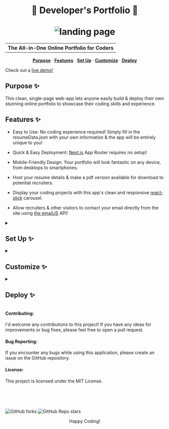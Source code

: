 <h1 align=center>🚀 Developer's Portfolio  🚀<br><br><img alt='landing page' src='https://lh3.googleusercontent.com/drive-viewer/AKGpihasWiRHIzXcwAyWaqwJ841QUWUMDRqGNIqQ8sEEi5ULKKPFF8HQRlQFQQawa1KRRBwDTuignIqK5B1kQc3vmL8FK8Zqog=s1600'></h1>

<table align='center'>
  <tr>
    <th>The All-in-One Online Portfolio for Coders</th>
  </tr>
</table>

<p align='center'>
  <a href='#purpose'><strong>Purpose</strong></a> ·
  <a href='#features'><strong>Features</strong></a> ·
  <a href='#setup'><strong>Set Up</strong></a> ·
  <a href='#customize'><strong>Customize</strong></a> ·
  <a href='#deploy'><strong>Deploy</strong></a>
</p>
<p>Check out a <a href='https://www.sethway.co' target='_blank'>live demo!</a></p>

<h2 id='purpose'>Purpose ✨</h2>

This clean, single-page web-app lets anyone easily build & deploy their own stunning online portfolio to showcase their coding skills and experience.

<h2 id='features'>Features ✨</h2>

- Easy to Use: No coding experience required! Simply fill in the resumeData.json with your own information & the app will be entirely unique to you!

- Quick & Easy Deployment: [Next.js](https://nextjs.org) App Router requires no setup!

- Mobile-Friendly Design: Your portfolio will look fantastic on any device, from desktops to smartphones.

- Host your resume details & make a pdf version available for download to potential recruiters.

- Display your coding projects with this app's clean and responsive [react-slick](https://react-slick.neostack.com/) carousel.

- Allow recruiters & other visitors to contact your email directly from the site using [the emailJS](https://www.emailjs.com/) API!

<details><summary><h2 id='setup'>Set Up ✨</h2></summary>

1. Prerequisites:

   - Node.js and npm (or yarn) installed on your system.
   - You can find installation instructions at <https://nodejs.org/en>

2. Clone the Repository:

   Bash:

   ```sh
   git clone https://github.com/seth-way/developers_portfolio.git
   ```

3. Install Dependencies:

   Bash:

   ```sh
   cd developers_portfolio
   npm ci
   ```

   Yarn users, try...

   ```sh
   rm -rf node_modules && yarn install --immutable --immutable-cache --check-cache
   ```

4. Run the Development Server:

   Bash:

   ```sh
   npm run dev
   ```

   > [!NOTE]
   > This will start the development server and open your portfolio in your web browser at <http://localhost:3000> by default.

</details>

<details><summary><h2 id='customize'>Customize ✨</h2></summary>
  
- <h3>Basics</h3>

1. Locate <em>`resumeData.json`</em> found in the projects <em>`public/`</em> folder.

2. Update this file to suit your needs. A copy of your resume may be helpful for this part.

   > [!TIP]
   > There is also a file named <a href='https://github.com/seth-way/developers_portfolio/blob/main/public/resumeData.ts'>resumeData.ts</a> in the public folder. There, I've included some helpful <em>types</em> and examples if you have any questions about filling this out.

3. Replace <em>`headShot.jpg`</em> in the <em>`public/images/`</em> folder with your own headshot. Feel free to use a high resolution file because Next.js will scale these images on the server-side to save on load times.

- <h3>Projects</h3>

  1. For each project you add, include a markdown with a description of the project in the <em>`public/markdowns/`</em> folder.

     > [!TIP]
     > If you have not completed enough projects, and want to skip this or any other section of the portfolio, you can do so in the <em>`app/page.tsx`</em> file. Simply comment out the section you like to discard from the <em>`sections`</em> array, and it won't be included in the app.
     >
     > ```diff
     >  const sections: KeyAndComponent[] = [
     >      ['HOME', AboveTheFold],
     >      ['ABOUT', About],
     >      ['RESUME', Resume],
     > -    ['PROJECTS', Projects],
     > +  //['PROJECTS', Projects],
     >      ['SKILLS', Skills],
     >      ['CONTACT', Contact],
     >  ];
     > ```

  2. Keep images for these markdowns in the <em>`public/images/`</em> folder

- <h3>Contact Form</h3>

  1. Visitors are able to fill out the contact form and send emails directly to your mailbox through the free email delivery service <a href='https://www.emailjs.com/' target='_blank'>EmailJS</a>. Sign up for a free account, add a <a href='https://www.emailjs.com/docs/tutorial/adding-email-service/' target='_blank'>personal email service</a>, and create a <a href='https://www.emailjs.com/docs/tutorial/creating-email-template/' target='_blank'>template</a>.

     > [!WARNING]
     > Make sure your template includes a variable called `name`, `subject`, `email`, and `message` to store the senders information.

     > [!TIP]
     > If you'd like to skip this step, you can do so in the <em>app/page.tsx</em> file by commenting out the <em>`CONTACT`</em> section from the <em>`sections`</em> array. Users will be unable to contact you through the app.

  2. Create a <em>`.env.local`</em> in the root directory & create the following variables:

     - `NEXT_PUBLIC_EMAILJS_PUBLIC_KEY`
     - `NEXT_PUBLIC_EMAILJS_SERVICE_ID`
     - `NEXT_PUBLIC_EMAILJS_TEMPLATE_ID`
     - Your secret key and id's can be found on your EmailJS account. Don't share these strings publicly.

</details>

<details><summary><h2 id='deploy'>Deploy ✨</h2></summary>

- This project was built using the [Next.js](https://nextjs.org) React framework. This inherently works well with a deployment on [Vercel's](https://vercel.com/home) platform. They can provide a free & easy deployment in minutes, all on your own custom url.

- I would recommend authorizing your vercel instance to have access to your forked Gihub Repo. This will allow you to link future deployments to any updates you make on the `main` branch.

  > [!WARNING]
  > Don't forget to add the variables from your `.env.local` file as environment variables on your Vercel app. Otherwise, your app will no longer have access to these variables.

- Feel free to work with other hosting providers if you prefer, but be aware that each service may present its own set of challenges.

</details>

<h4>Contributing:</h4>
I'd welcome any contributions to this project! If you have any ideas for improvements or bug fixes, please feel free to open a pull request.

<h4>Bug Reporting:</h4>
If you encounter any bugs while using this application, please create an issue on the GitHub repository.

<h4>License:</h4>
This project is licensed under the MIT License.

<br><br><br>

![GitHub forks](https://img.shields.io/github/forks/seth-way/developers_portfolio?style=for-the-badge)
![GitHub Repo stars](https://img.shields.io/github/stars/seth-way/developers_portfolio?style=for-the-badge)

<p align='center'>Happy Coding!</p>
